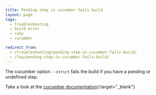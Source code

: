 ```yaml
---
title: Pending step in cucumber fails build
layout: page
tags:
  - troubleshooting
  - build error
  - ruby
  - cucumber

redirect_from:
  - /troubleshooting/pending-step-in-cucumber-fails-build/
  - /faq/pending-step-in-cucumber-fails-build/
---
```

The cucumber option `--strict` fails the build if you have a pending or undefined step.

Take a look at the [cucumber documentation](https://github.com/cucumber/cucumber/wiki/Step-Definitions){:target="_blank"}
